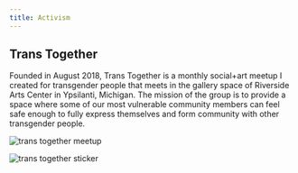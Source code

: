 ```yaml
---
title: Activism
---
```

## Trans Together

Founded in August 2018, Trans Together is a monthly social+art meetup I created for transgender people that meets in the gallery space of Riverside Arts Center in Ypsilanti, Michigan. The mission of the group is to provide a space where some of our most vulnerable community members can feel safe enough to fully express themselves and  form community with other transgender people.

![trans together meetup](/img/img_2580.jpeg "trans together meetup")

![trans together sticker](/img/sticker2.png "trans together sticker")
